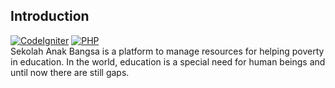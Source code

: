 ## Introduction

[![CodeIgniter](https://img.shields.io/badge/CodeIgniter-v3-red)](http://codeigniter.com/)
[![PHP](https://img.shields.io/badge/PHP-v7-orange)](https://www.php.net/)
<br>
Sekolah Anak Bangsa is a platform to manage resources for helping poverty in education. In the world, education is a special need for human beings and until now there are still gaps. 
